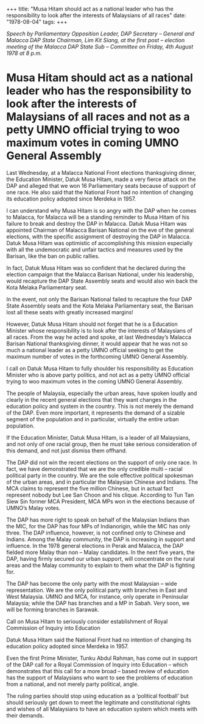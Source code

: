 +++ 
title: "Musa Hitam should act as a national leader who has the responsibility to look after the interests of Malaysians of all races"
date: "1978-08-04"
tags:
+++

_Speech by Parliamentary Opposition Leader, DAP Secretary – General and Malacca DAP State Chairman, Lim Kit Siang, at the first post – election meeting of the Malacca DAP State Sub – Committee on Friday, 4th August 1978 at 8 p.m._

# Musa Hitam should act as a national leader who has the responsibility to look after the interests of Malaysians of all races and not as a petty UMNO official trying to woo maximum votes in coming UMNO General Assembly

Last Wednesday, at a Malacca National Front elections thanksgiving dinner, the Education Minister, Datuk Musa Hitam, made a very fierce attack on the DAP and alleged that we won 16 Parliamentary seats because of support of one race. He also said that the National Front had no intention of changing its education policy adopted since Merdeka in 1957.</u>

I can understand why Musa Hitam is so angry with the DAP when he comes to Malacca, for Malacca will be a standing reminder to Musa Hitam of his failure to break and destroy the DAP in Malacca. Datuk Musa Hitam was appointed Chairman of Malacca Barisan National on the eve of the general elections, with the specific assignment of destroying the DAP in Malacca. Datuk Musa Hitam was optimistic of accomplishing this mission especially with all the undemocratic and unfair tactics and measures used by the Barisan, like the ban on public rallies.

In fact, Datuk Musa Hitam was so confident that he declared during the election campaign that the Malacca Barisan National, under his leadership, would recapture the DAP State Assembly seats and would also win back the Kota Melaka Parliamentary seat.

In the event, not only the Barisan National failed to recapture the four DAP State Assembly seats and the Kota Melaka Parliamentary seat, the Barisan lost all these seats with greatly increased margins!

However, Datuk Musa Hitam should not forget that he is a Education Minister whose responsibility is to look after the interests of Malaysians of all races. From the way he acted and spoke, at last Wednesday’s Malacca Barisan National thanksgiving dinner, it would appear that he was not so much a national leader as a petty UMNO official seeking to get the maximum number of votes in the forthcoming UMNO General Assembly.

I call on Datuk Musa Hitam to fully shoulder his responsibility as Education Minister who is above party politics, and not act as a petty UMNO official trying to woo maximum votes in the coming UMNO General Assembly.

The people of Malaysia, especially the urban areas, have spoken loudly and clearly in the recent general elections that they want changes in the education policy and system in the country. This is not merely the demand of the DAP. Even more important, it represents the demand of a sizable segment of the population and in particular, virtually the entire urban population.

If the Education Minister, Datuk Musa Hitam, is a leader of all Malaysians, and not only of one racial group, then he must take serious consideration of this demand, and not just dismiss them offhand.

The DAP did not win the recent elections on the support of only one race. In fact, we have demonstrated that we are the only credible multi – racial political party in the country. We are the sole effective political spokesman of the urban areas, and in particular the Malaysian Chinese and Indians. The MCA claims to represent the five million Chinese, but in actual fact represent nobody but Lee San Choon and his clique. According to Tun Tan Siew Sin former MCA President, MCA MPs won in the elections because of UMNO’s Malay votes.

The DAP has more right to speak on behalf of the Malaysian Indians than the MIC, for the DAP has four MPs of Indianorigin, while the MIC has only three. The DAP influence, however, is not confined only to Chinese and Indians. Among the Malay community, the DAP is increasing in support and influence. In the 1978 general elections in Perak and Malacca, the DAP fielded more Malay than non – Malay candidates. In the next five years, the DAP, having firmly secured our urban support, will concentrate on the rural areas and the Malay community to explain to them what the DAP is fighting for.

The DAP has become the only party with the most Malaysian – wide representation. We are the only political party with branches in East and West Malaysia. UMNO and MCA, for instance, only operate in Peninsular Malaysia; while the DAP has branches and a MP in Sabah. Very soon, we will be forming branches in Sarawak.

Call on Musa Hitam to seriously consider establishment of Royal Commission of Inquiry into Education

Datuk Musa Hitam said the National Front had no intention of changing its education policy adopted since Merdeka in 1957.

Even the first Prime Minister, Tunku Abdul Rahman, has come out in support of the DAP call for a Royal Commission of Inquiry into Education – which demonstrates that this call for a more broad – based review of education has the support of Malaysians who want to see the problems of education from a national, and not merely party political, angle.

The ruling parties should stop using education as a ‘political football’ but should seriously get down to meet the legitimate and constitutional rights and wishes of all Malaysians to have an education system which meets with their demands.
 
